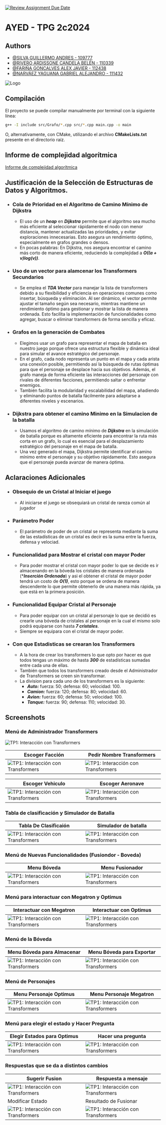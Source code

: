 [![Review Assignment Due Date](https://classroom.github.com/assets/deadline-readme-button-22041afd0340ce965d47ae6ef1cefeee28c7c493a6346c4f15d667ab976d596c.svg)](https://classroom.github.com/a/SOoPfuVL)
# AYED - TPG 2c2024

## Authors

- [@SILVA GUILLERMO ANDRES - 109777](https://www.github.com/guillsil)
- [@RIVERO ARDISSONE CANDELA BELÉN - 110339](https://www.github.com/CandelaRiveroA)
- [@FARIÑA GONCALVES ALEX JAVIER  - 112438](https://www.github.com/AlexFari2004)
- [@NARVÁEZ YAGUANA GABRIEL ALEJANDRO - 111432](https://www.github.com/Gabosawn)

![Logo](image/Banner.png)

## Compilación

El proyecto se puede compilar manualmente por terminal con la siguiente línea:

```bash
g++ -I include src/Grafo/*.cpp src/*.cpp main.cpp -o main
```

O, alternativamente, con CMake, utilizando el archivo **CMakeLists.txt** presente en el directorio raíz.

## Informe de complejidad algorítmica

[Informe de complejidad algorítmica](./Informe_complejidad_algoritmica.md)


## Justificación de la Selección de Estructuras de Datos y Algoritmos.

* ### Cola de Prioridad en el Algoritmo de Camino Mínimo de Dijkstra
  * El uso de un ***heap*** en ***Dijkstra*** permite que el algoritmo sea mucho más eficiente al seleccionar rápidamente el nodo con menor distancia, mantener actualizadas las prioridades, y evitar exploraciones innecesarias. Esto asegura un rendimiento óptimo, especialmente en grafos grandes o densos.
  * En pocas palabras: En Dijkstra, nos asegura encontrar el camino más corto de manera eficiente, reduciendo la complejidad a ***O((a + v)log(v))***.


* ### Uso de un vector para alamcenar los Transformers Secundarios
  * Se emplea el ***TDA Vector*** para manejar la lista de transformers debido a su flexibilidad y eficiencia en operaciones comunes como insertar, búsqueda y eliminación. Al ser dinámico, el vector permite ajustar el tamaño según sea necesario, mientras mantiene un rendimiento óptimo para gestionar y mostrar la lista de manera ordenada. Esto facilita la implementación de funcionalidades como agregar, buscar o eliminar transformers de forma sencilla y eficaz.

* ### Grafos en la generación de Combates
  * Elegimos usar un grafo para representar el mapa de batalla en nuestro juego porque ofrece una estructura flexible y dinámica ideal para simular el avance estratégico del personaje. 
  * En el grafo, cada nodo representa un punto en el mapa y cada arista una conexión posible, permitiendo así la búsqueda de rutas óptimas para que el personaje se desplace hacia sus objetivos. Además, el grafo maneja de forma eficiente las interacciones del personaje con rivales de diferentes facciones, permitiendo saltar o enfrentar enemigos. 
  * También facilita la modularidad y escalabilidad del mapa, añadiendo y eliminando puntos de batalla fácilmente para adaptarse a diferentes niveles y escenarios. 

* ### Dijkstra para obtener el camino Minimo en la Simulacion de la batalla
  *  Usamos el algoritmo de camino mínimo de ***Dijkstra*** en la simulación de batalla porque es altamente eficiente para encontrar la ruta más corta en un grafo, lo cual es esencial para el desplazamiento estratégico del personaje en el mapa de batalla. 
  * Una vez generado el mapa, Dijkstra permite identificar el camino mínimo entre el personaje y su objetivo rápidamente. Esto asegura que el personaje pueda avanzar de manera óptima.

## Aclaraciones Adicionales
* ### Obsequio de un Cristal al Iniciar el juego
  * Al iniciarse el juego se obsequiará un cristal de rareza común al jugador 

* ### Parámetro Poder
  * El parámetro de poder de un cristal se representa mediante la suma de las estadísticas de un cristal es decir es la suma entre la fuerza, defensa y velociad.

* ### Funcionalidad para Mostrar el cristal con mayor Poder
  * Para poder mostrar el cristal con mayor poder lo que se decide es ir almacenando en la bóveda los cristales de manera ordenada (****Inserción Ordenada***) y asi el obtener el cristal de mayor poder tendrá un costo de ***O(1)***, esto porque se ordena de manera descendente lo que permite obtenerlo de una manera más rápida, ya que está en la primera posición.

* ### Funcionalidad Equipar Cristal al Personaje
  * Para poder equipar con un cristal al personaje lo que se decidió es crearle una bóveda de cristales al personaje en la cual el mismo solo podrá equiparse con hasta ***7 cristales***.
  * Siempre se equipara con el cristal de mayor poder.

* ### Con que Estadisticas se crearan los Transformers
  * A la hora de crear los transformers lo que opto por hacer es que todos tengas un máximo de hasta ***300*** de estadísticas sumadas entre cada una de ellas.
  * También que todos los transformers creado desde el Administrador de Transformers se creen sin transformar.
  * La division para cada uno de los transformers es la siguiente:
    * ***Auto:*** fuerza: 50; defensa: 60; velocidad: 100. 
    * ***Camion:*** fuerza: 120; defensa: 80; velocidad: 60.
    * ***Avion:*** fuerza: 60; defensa: 50; velocidad: 100.
    * ***Tanque:*** fuerza: 90; defensa: 110; velocidad: 30.



## Screenshots

### Menú de Administrador Transformers

 <img src="image/menu_administrador_transformers.png" alt="TP1: Interacción con Transformers"> 

| Escoger Facción                                                                  | Pedir Nombre Transformers                                  |
|----------------------------------------------------------------------------------|------------------------------------------------------------|
| <img src="image/menu_pedir_faccion.png" alt="TP1: Interacción con Transformers"> | <img src="image/menu_pedir_nombre_transformers.png" alt="TP1: Interacción con Transformers"> |

| Escoger Vehiculo                                                              | Escoger Aeronave                                                               |
|-------------------------------------------------------------------------------|--------------------------------------------------------------------------------|
| <img src="image/menu_pedir_auto.png" alt="TP1: Interacción con Transformers"> | <img src="image/menu_pedir_avion.png" alt="TP1: Interacción con Transformers"> |
### Tabla de clasificación y Simulador de Batalla



| Tabla De Clasificaión                                                                    | Simulador de batalla                                                          |
|------------------------------------------------------------------------------------------|-------------------------------------------------------------------------------|
| <img src="image/mostrar_tabla_clasificaion.png" alt="TP1: Interacción con Transformers"> | <img src="image/mostrar_tabla_clasificaion.png" alt="TP1: Interacción con Transformers"> |

### Menú de Nuevas Funcionalidades (Fusiondor - Boveda)
| Menu Bóveda                                                               | Menu Fusionador                                                               |
|---------------------------------------------------------------------------|-------------------------------------------------------------------------------|
| <img src="image/menu_boveda.png" alt="TP1: Interacción con Transformers"> | <img src="image/menu_fusionador.png" alt="TP1: Interacción con Transformers"> |

### Menú para interactuar con Megatron y Optimus
| Interactuar con Megatron                                                            | Interactuar con Optimus                                                            |
|-------------------------------------------------------------------------------------|------------------------------------------------------------------------------------|
| <img src="image/menu_interactuar_con_megatron.png" alt="TP1: Interacción con Transformers"> | <img src="image/menu_interactuar_con_optimus.png" alt="TP1: Interacción con Transformers"> |
### Menú de la Bóveda
| Menu Bóveda para Almacenar                                                          | Menu Bóveda para Exportar                                                          |
|-------------------------------------------------------------------------------------|------------------------------------------------------------------------------------|
| <img src="image/menu_boveda_almacenar.png" alt="TP1: Interacción con Transformers"> | <img src="image/menu_boveda_exportar.png" alt="TP1: Interacción con Transformers"> |
### Menú de Personajes
| Menu Personaje Optimus                                                     | Menu Personaje Megatron                                                     |
|----------------------------------------------------------------------------|-----------------------------------------------------------------------------|
| <img src="image/menu_optimus.png" alt="TP1: Interacción con Transformers"> | <img src="image/menu_megatron.png" alt="TP1: Interacción con Transformers"> |

### Menú para elegir el estado y Hacer Pregunta
| Elegir Estados para Optimus                                                         | Hacer una pregunta                                                                  |
|-------------------------------------------------------------------------------------|-------------------------------------------------------------------------------------|
| <img src="image/menu_modificar_estado.png" alt="TP1: Interacción con Transformers"> | <img src="image/menu_escribir_mensaje.png" alt="TP1: Interacción con Transformers"> |


### Respuestas que se da a distintos cambios
| Sugerir Fusion                                                                           | Respuesta a mensaje                                                                |
|------------------------------------------------------------------------------------------|------------------------------------------------------------------------------------|
| <img src="image/respuesta_fusion.png" alt="TP1: Interacción con Transformers">           | <img src="image/respuesta_mensaje.png" alt="TP1: Interacción con Transformers">    |
| Modificar Estado                                                                         | Resultado de Fusionar                                                              |
| <img src="image/respuesta_modificar_estado.png" alt="TP1: Interacción con Transformers"> | <img src="image/respuesta_fusionador.png" alt="TP1: Interacción con Transformers"> |




